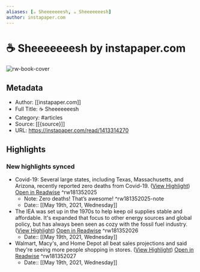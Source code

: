 ```yaml
---
aliases: [☕️ Sheeeeeeesh, ☕️ Sheeeeeeesh]
author: instapaper.com
---
```

# ☕️ Sheeeeeeesh by instapaper.com

![rw-book-cover](https://readwise-assets.s3.amazonaws.com/static/images/article3.5c705a01b476.png)

## Metadata
- Author: [[instapaper.com]]
- Full Title: ☕️ Sheeeeeeesh
- Category: #articles
- Source: [[{source}]]
- URL: https://instapaper.com/read/1413314270

## Highlights
### New highlights synced
- Covid-19: Several large states, including Texas, Massachusetts, and Arizona, recently reported zero deaths from Covid-19. ([View Highlight](https://instapaper.com/read/1413314270/16429986)) [Open in Readwise](https://readwise.io/open/181352025) ^rw181352025
    - Note: Zero deaths! That’s awesome! ^rw181352025-note
    - Date:: [[May 19th, 2021, Wednesday]]
- The IEA was set up in the 1970s to help keep oil supplies stable and affordable. It's expanded that focus to other energy sources and global policy, but has always been seen as cozy with the fossil fuel industry. ([View Highlight](https://instapaper.com/read/1413314270/16430000)) [Open in Readwise](https://readwise.io/open/181352026) ^rw181352026
    - Date:: [[May 19th, 2021, Wednesday]]
- Walmart, Macy's, and Home Depot all beat sales projections and said they're seeing more people shopping in stores. ([View Highlight](https://instapaper.com/read/1413314270/16430093)) [Open in Readwise](https://readwise.io/open/181352027) ^rw181352027
    - Date:: [[May 19th, 2021, Wednesday]]
